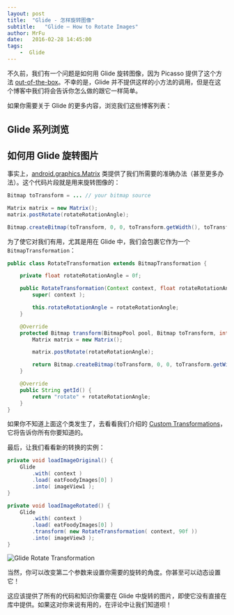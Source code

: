 ```yaml
---
layout: post
title:  "Glide - 怎样旋转图像"
subtitle:   "Glide — How to Rotate Images"
author: MrFu
date:   2016-02-28 14:45:00
tags:
    -  Glide
---
```




不久前，我们有一个问题是如何用 Glide 旋转图像，因为 Picasso 提供了这个方法 [out-of-the-box](https://futurestud.io/blog/picasso-image-rotation-and-transformation)。不幸的是，Glide 并不提供这样的小方法的调用，但是在这个博客中我们将会告诉你怎么做的跟它一样简单。

如果你需要关于 Glide 的更多内容，浏览我们这些博客列表：

## Glide 系列浏览

## 如何用 Glide 旋转图片

事实上，[android.graphics.Matrix](http://developer.android.com/intl/zh-cn/reference/android/graphics/Matrix.html) 类提供了我们所需要的准确办法（甚至更多办法）。这个代码片段就是用来旋转图像的：

```java
Bitmap toTransform = ... // your bitmap source

Matrix matrix = new Matrix();  
matrix.postRotate(rotateRotationAngle);

Bitmap.createBitmap(toTransform, 0, 0, toTransform.getWidth(), toTransform.getHeight(), matrix, true);  
```

为了使它对我们有用，尤其是用在 Glide 中，我们会包裹它作为一个 `BitmapTransformation`：

```java
public class RotateTransformation extends BitmapTransformation {

    private float rotateRotationAngle = 0f;

    public RotateTransformation(Context context, float rotateRotationAngle) {
        super( context );

        this.rotateRotationAngle = rotateRotationAngle;
    }

    @Override
    protected Bitmap transform(BitmapPool pool, Bitmap toTransform, int outWidth, int outHeight) {
        Matrix matrix = new Matrix();

        matrix.postRotate(rotateRotationAngle);

        return Bitmap.createBitmap(toTransform, 0, 0, toTransform.getWidth(), toTransform.getHeight(), matrix, true);
    }

    @Override
    public String getId() {
        return "rotate" + rotateRotationAngle;
    }
}
```

如果你不知道上面这个类发生了，去看看我们介绍的 [Custom Transformations](https://futurestud.io/blog/glide-custom-transformation)，它将告诉你所有你要知道的。

最后，让我们看看新的转换的实例：

```java
private void loadImageOriginal() {  
    Glide
        .with( context )
        .load( eatFoodyImages[0] )
        .into( imageView1 );
}

private void loadImageRotated() {  
    Glide
        .with( context )
        .load( eatFoodyImages[0] )
        .transform( new RotateTransformation( context, 90f ))
        .into( imageView3 );
}
```

![Glide Rotate Transformation](https://futurestud.io/blog/content/images/2016/02/glide-rotate.png)

当然，你可以改变第二个参数来设置你需要的旋转的角度。你甚至可以动态设置它！

这应该提供了所有的代码和知识你需要在 Glide 中旋转的图片，即使它没有直接在库中提供。如果这对你来说有用的，在评论中让我们知道呗！